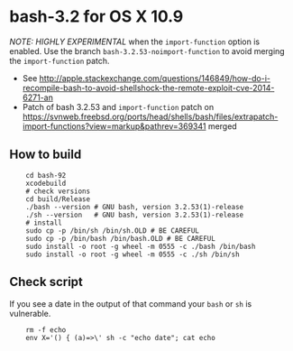 # bash-3.2 for OS X 10.9

*NOTE: HIGHLY EXPERIMENTAL* when the `import-function` option is enabled. Use the branch `bash-3.2.53-noimport-function` to avoid merging the `import-function` patch.


* See <http://apple.stackexchange.com/questions/146849/how-do-i-recompile-bash-to-avoid-shellshock-the-remote-exploit-cve-2014-6271-an>
* Patch of bash 3.2.53 and `import-function` patch on <https://svnweb.freebsd.org/ports/head/shells/bash/files/extrapatch-import-functions?view=markup&pathrev=369341> merged

## How to build

        cd bash-92
        xcodebuild
        # check versions
        cd build/Release
        ./bash --version # GNU bash, version 3.2.53(1)-release
        ./sh --version   # GNU bash, version 3.2.53(1)-release
        # install
        sudo cp -p /bin/sh /bin/sh.OLD # BE CAREFUL 
        sudo cp -p /bin/bash /bin/bash.OLD # BE CAREFUL 
        sudo install -o root -g wheel -m 0555 -c ./bash /bin/bash
        sudo install -o root -g wheel -m 0555 -c ./sh /bin/sh

## Check script

If you see a date in the output of that command your `bash` or `sh` is vulnerable.

        rm -f echo
        env X='() { (a)=>\' sh -c "echo date"; cat echo

